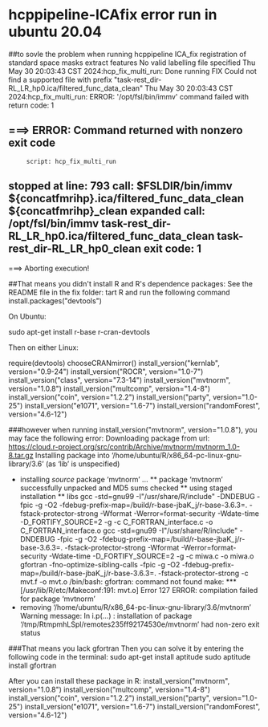 # hcppipeline-ICAfix error run in ubuntu 20.04
##to sovle the problem when running hcppipeline ICA_fix
registration of standard space masks
 extract features
No valid labelling file specified
Thu May 30 20:03:43 CST 2024:hcp_fix_multi_run: Done running FIX
Could not find a supported file with prefix "task-rest_dir-RL_LR_hp0.ica/filtered_func_data_clean"
Thu May 30 20:03:43 CST 2024:hcp_fix_multi_run: ERROR: '/opt/fsl/bin/immv' command failed with return code: 1

===> ERROR: Command returned with nonzero exit code
---------------------------------------------------
         script: hcp_fix_multi_run
stopped at line: 793
           call: $FSLDIR/bin/immv ${concatfmrihp}.ica/filtered_func_data_clean ${concatfmrihp}_clean
  expanded call: /opt/fsl/bin/immv task-rest_dir-RL_LR_hp0.ica/filtered_func_data_clean task-rest_dir-RL_LR_hp0_clean
      exit code: 1
---------------------------------------------------

===> Aborting execution!

##That means you didn't install R and R's dependence packages:
See the README file in the fix folder:
tart R and run the following command
install.packages("devtools")

On Ubuntu:

sudo apt-get install r-base r-cran-devtools

Then on either Linux:

require(devtools)
chooseCRANmirror()
install_version("kernlab", version="0.9-24")
install_version("ROCR", version="1.0-7")
install_version("class", version="7.3-14")
install_version("mvtnorm", version="1.0.8")
install_version("multcomp", version="1.4-8")
install_version("coin", version="1.2.2")
install_version("party", version="1.0-25")
install_version("e1071", version="1.6-7")
install_version("randomForest", version="4.6-12")

###however when running install_version("mvtnorm", version="1.0.8"), you may face the following error:
Downloading package from url: https://cloud.r-project.org/src/contrib/Archive/mvtnorm/mvtnorm_1.0-8.tar.gz
Installing package into ‘/home/ubuntu/R/x86_64-pc-linux-gnu-library/3.6’
(as ‘lib’ is unspecified)
* installing *source* package ‘mvtnorm’ ...
** package ‘mvtnorm’ successfully unpacked and MD5 sums checked
** using staged installation
** libs
gcc -std=gnu99 -I"/usr/share/R/include" -DNDEBUG     -fpic  -g -O2 -fdebug-prefix-map=/build/r-base-jbaK_j/r-base-3.6.3=. -fstack-protector-strong -Wformat -Werror=format-security -Wdate-time -D_FORTIFY_SOURCE=2 -g  -c C_FORTRAN_interface.c -o C_FORTRAN_interface.o
gcc -std=gnu99 -I"/usr/share/R/include" -DNDEBUG     -fpic  -g -O2 -fdebug-prefix-map=/build/r-base-jbaK_j/r-base-3.6.3=. -fstack-protector-strong -Wformat -Werror=format-security -Wdate-time -D_FORTIFY_SOURCE=2 -g  -c miwa.c -o miwa.o
gfortran -fno-optimize-sibling-calls  -fpic  -g -O2 -fdebug-prefix-map=/build/r-base-jbaK_j/r-base-3.6.3=. -fstack-protector-strong  -c mvt.f -o mvt.o
/bin/bash: gfortran: command not found
make: *** [/usr/lib/R/etc/Makeconf:191: mvt.o] Error 127
ERROR: compilation failed for package ‘mvtnorm’
* removing ‘/home/ubuntu/R/x86_64-pc-linux-gnu-library/3.6/mvtnorm’
Warning message:
In i.p(...) :
  installation of package ‘/tmp/RtmpmhLSpl/remotes235ff92174530e/mvtnorm’ had non-zero exit status


###That means you lack gfortran
Then you can solve it by entering the following code in the terminal:
sudo apt-get install aptitude
sudo aptitude install gfortran

After you can install these package in R:
install_version("mvtnorm", version="1.0.8")
install_version("multcomp", version="1.4-8")
install_version("coin", version="1.2.2")
install_version("party", version="1.0-25")
install_version("e1071", version="1.6-7")
install_version("randomForest", version="4.6-12")


